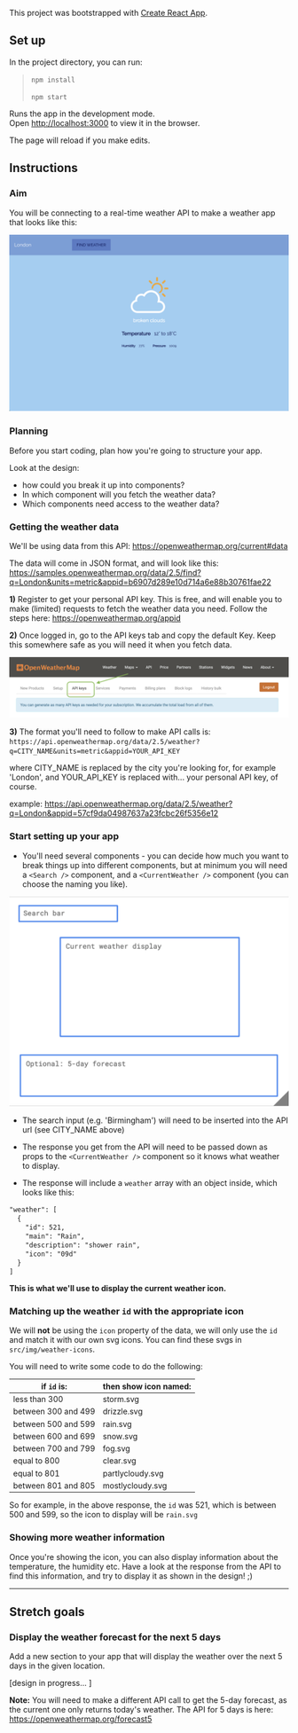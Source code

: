 This project was bootstrapped with [Create React App](https://github.com/facebook/create-react-app).

## Set up

In the project directory, you can run:
> `npm install`
> 
> `npm start`

Runs the app in the development mode.<br>
Open [http://localhost:3000](http://localhost:3000) to view it in the browser.

The page will reload if you make edits.<br>

## Instructions

### Aim

You will be connecting to a real-time weather API to make a weather app that looks like this:

![design](src/img/instructions/design1.png)

### Planning

Before you start coding, plan how you're going to structure your app. 

Look at the design:
- how could you break it up into components? 
- In which component will you fetch the weather data? 
- Which components need access to the weather data?


### Getting the weather data

We'll be using data from this API: https://openweathermap.org/current#data

The data will come in JSON format, and will look like this: https://samples.openweathermap.org/data/2.5/find?q=London&units=metric&appid=b6907d289e10d714a6e88b30761fae22

**1)** Register to get your personal API key. This is free, and will enable you to make (limited) requests to fetch the weather data you need. Follow the steps here: https://openweathermap.org/appid

**2)** Once logged in, go to the API keys tab and copy the default Key. Keep this somewhere safe as you will need it when you fetch data.

![api key](src/img/instructions/api-key.png)

**3)** The format you'll need to follow to make API calls is:
`https://api.openweathermap.org/data/2.5/weather?q=CITY_NAME&units=metric&appid=YOUR_API_KEY`

where CITY_NAME is replaced by the city you're looking for, for example 'London', and YOUR_API_KEY is replaced with... your personal API key, of course.

example: https://api.openweathermap.org/data/2.5/weather?q=London&appid=57cf9da04987637a23fcbc26f5356e12

### Start setting up your app

- You'll need several components - you can decide how much you want to break things up into different components, but at minimum you will need a `<Search />` component, and a `<CurrentWeather />` component (you can choose the naming you like).

![wireframe](src/img/instructions/wireframe.png)


- The search input (e.g. 'Birmingham') will need to be inserted into the API url (see CITY_NAME above)

- The response you get from the API will need to be passed down as props to the `<CurrentWeather />` component so it knows what weather to display. 

- The response will include a `weather` array with an object inside, which looks like this:

```
"weather": [
  {
    "id": 521,
    "main": "Rain",
    "description": "shower rain",
    "icon": "09d"
  }
]
```
**This is what we'll use to display the current weather icon.**

### Matching up the weather `id` with the appropriate icon

We will **not** be using the `icon` property of the data, we will only use the `id` and match it with our own svg icons. You can find these svgs in `src/img/weather-icons`.

You will need to write some code to do the following:

| if `id` is:         | then show icon named: |
|---------------------|-----------------------|
| less than 300       | storm.svg             |
| between 300 and 499 | drizzle.svg           |
| between 500 and 599 | rain.svg              |
| between 600 and 699 | snow.svg              |
| between 700 and 799 | fog.svg               |
| equal to 800        | clear.svg             |
| equal to 801        | partlycloudy.svg      |
| between 801 and 805 | mostlycloudy.svg      |

So for example, in the above response, the `id` was 521, which is between 500 and 599, so the icon to display will be `rain.svg`

### Showing more weather information

Once you're showing the icon, you can also display information about the temperature, the humidity etc. 
Have a look at the response from the API to find this information, and try to display it as shown in the design! ;)

___________

## Stretch goals

### Display the weather forecast for the next 5 days

Add a new section to your app that will display the weather over the next 5 days in the given location.

[design in progress... ]

**Note:** You will need to make a different API call to get the 5-day forecast, as the current one only returns today's weather. The API for 5 days is here: https://openweathermap.org/forecast5

